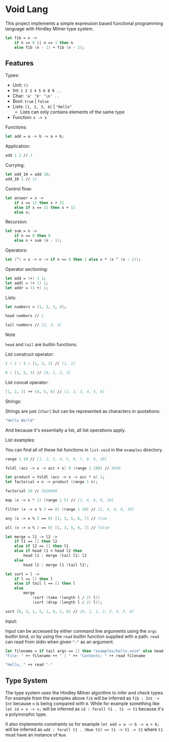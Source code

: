 # Void Lang

This project implements a simple expression based functional programming language with Hindley Milner type system.

```fsharp
let fib = n ->
	if n == 0 || n == 1 then n
	else fib (n - 1) + fib (n - 2);
```

## Features

Types:

- Unit: `()`
- Int: `1 2 3 4 5 6 8 9 ..`
- Char: `'a' 'b' '\n' ..`
- Bool: `true` | `false`
- Lists: `[1, 2, 3, 4]` | `"Hello"`
  - Lists can only contains elements of the same type
- Function: `x -> x`

Functions:

```fsharp
let add = a -> b -> a + b;
```

Application:

```fsharp
add 1 2 // 3
```

Currying:

```fsharp
let add_10 = add 10;
add_10 1 // 11
```

Control flow:

```fsharp
let answer = x ->
	if x == 11 then x + 31
	else if x == 31 then x + 11
	else x;
```

Recursion:

```fsharp
let sum = n ->
	if n == 0 then 0
	else n + sum (n - 1);
```

Operators:

```fsharp
let (^) = x -> n -> if n == 0 then 1 else x * (x ^ (n - 1));
```

Operator sectioning:

```fsharp
let add = (+) 1 1;
let addl = (+ 1) 1;
let addr = (1 +) 1;
```

Lists:

```fsharp
let numbers = [1, 2, 3, 4];
```

```fsharp
head numbers // 1
```

```fsharp
tail numbers // [2, 3, 4]
```

> [!NOTE]
> `head` and `tail` are builtin functions.

List construct operator:

```fsharp
1 : 2 : 3 : [1, 2, 3] // [1, 2]
```

```fsharp
0 : [1, 2, 3] // [0, 1, 2, 3]
```

List concat operator:

```fsharp
[1, 2, 3] ++ [4, 5, 6] // [1, 2, 3, 4, 5, 6]
```

Strings:

Strings are just `[Char]` but can be represented as characters in quotations:

```fsharp
"Hello World"
```

And because it's essentially a list, all list operations apply.

List examples:

You can find all of these list functions in `list.void` in the `examples` directory.

```fsharp
range 1 10 // [1, 2, 3, 4, 5, 6, 7, 8, 9, 10]
```

```fsharp
foldl (acc -> x -> acc + x) 0 (range 1 100) // 5050
```

```fsharp
let product = foldl (acc -> x -> acc * x) 1;
let factorial = n -> product (range 1 n);

factorial 10 // 3628800
```

```fsharp
map (x -> x * 2) (range 1 5) // [2, 4, 6, 8, 10]
```

```fsharp
filter (x -> x % 2 == 0) (range 1 10) // [2, 4, 6, 8, 10]
```

```fsharp
any (x -> x % 2 == 0) [1, 3, 5, 6, 7] // true
```

```fsharp
all (x -> x % 2 == 0) [1, 3, 5, 6, 7] // false
```

```fsharp
let merge = l1 -> l2 ->
	if l1 == [] then l2
	else if l2 == [] then l1
	else if head l1 < head l2 then
		head l1 : merge (tail l1) l2
	else
		head l2 : merge l1 (tail l2);

let sort = l ->
	if l == [] then l
	else if tail l == [] then l
	else
		merge
			(sort (take (length l / 2) l))
			(sort (drop (length l / 2) l));
```

```fsharp
sort [6, 3, 1, 5, 1, 4, 2, 0] // [0, 1, 1, 2, 3, 4, 5, 6]
```

Input:

Input can be accessed by either command line arguments using the `args` builtin bind, or by using the `read` builtin function supplied with a path. `read` can read from stdin when given `"-"` as an argument.

```fsharp
let filename = if tail args == [] then "examples/hello.void" else head (tail args);
"File: " ++ filename ++ " | " ++ "Contents: " ++ read filename
```

```fsharp
"Hello, " ++ read "-"
```

## Type System

The type system uses the Hindley Milner algorithm to infer and check types. For example from the examples above `fib` will be inferred as `fib : Int -> Int` because `n` is being compared with `0`. While for example something like `let id = x -> x;` will be inferred as `id : forall t1 . t1 -> t1` because it's a polymorphic type.

It also implements constraints so for example `let add = a -> b -> a + b;` will be inferred as `add : forall t1 . (Num t1) => t1 -> t1 -> t1` where `t1` must have an instance of `Num`.
